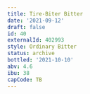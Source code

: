 ```yaml
---
title: Tire-Biter Bitter
date: '2021-09-12'
draft: false
id: 40
externalId: 402993
style: Ordinary Bitter
status: archive
bottled: '2021-10-10'
abv: 4.6
ibu: 38
capCode: TB
---
```

